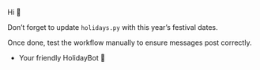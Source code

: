Hi 👋

Don’t forget to update `holidays.py` with this year’s festival dates.

Once done, test the workflow manually to ensure messages post correctly.

- Your friendly HolidayBot 🤖
